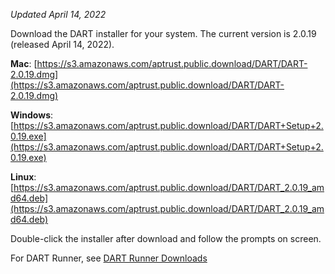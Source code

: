 _Updated April 14, 2022_

Download the DART installer for your system. The current version is 2.0.19 (released April 14, 2022).

__Mac__: [https://s3.amazonaws.com/aptrust.public.download/DART/DART-2.0.19.dmg](https://s3.amazonaws.com/aptrust.public.download/DART/DART-2.0.19.dmg)

__Windows__: [https://s3.amazonaws.com/aptrust.public.download/DART/DART+Setup+2.0.19.exe](https://s3.amazonaws.com/aptrust.public.download/DART/DART+Setup+2.0.19.exe)

__Linux__: [https://s3.amazonaws.com/aptrust.public.download/DART/DART_2.0.19_amd64.deb](https://s3.amazonaws.com/aptrust.public.download/DART/DART_2.0.19_amd64.deb)

Double-click the installer after download and follow the prompts on screen.

For DART Runner, see [DART Runner Downloads](users/dart_runner/#downloads)
